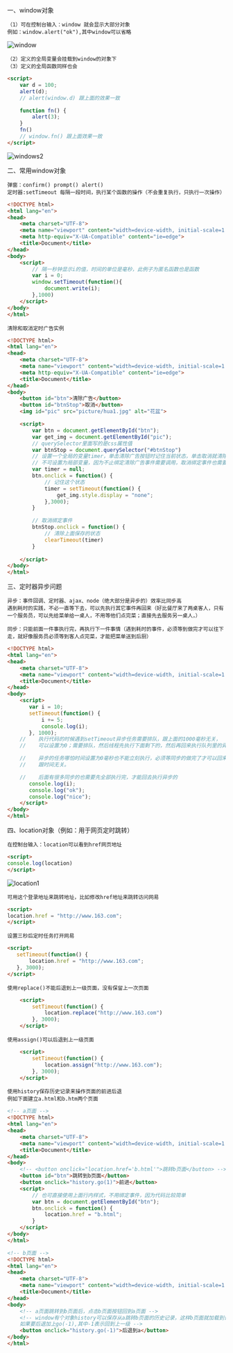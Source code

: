 一、window对象

    （1）可在控制台输入：window 就会显示大部分对象
    例如：window.alert("ok"),其中window可以省略

![window](../picture/window1.png)

    （2）定义的全局变量会挂载到window的对象下
    （3）定义的全局函数同样也会

```html
<script>
    var d = 100;
    alert(d);
    // alert(window.d) 跟上面的效果一致

    function fn() {
        alert(3);
    }
    fn()
    // window.fn() 跟上面效果一致
</script>
```
![windows2](../picture/window2.png)

二、常用window对象

    弹窗：confirm() prompt() alert()
    定时器:setTimeout 每隔一段时间，执行某个函数的操作（不会重复执行，只执行一次操作）

```html
<!DOCTYPE html>
<html lang="en">
<head>
    <meta charset="UTF-8">
    <meta name="viewport" content="width=device-width, initial-scale=1.0">
    <meta http-equiv="X-UA-Compatible" content="ie=edge">
    <title>Document</title>
</head>
<body>
    <script>
        // 隔一秒钟显示i的值，时间的单位是毫秒，此例子为匿名函数也是函数
        var i = 0;
        window.setTimeout(function(){
            document.write(i);
        },1000)
    </script>
</body>
</html>
```

    清除和取消定时广告实例

```html
<!DOCTYPE html>
<html lang="en">
<head>
    <meta charset="UTF-8">
    <meta name="viewport" content="width=device-width, initial-scale=1.0">
    <meta http-equiv="X-UA-Compatible" content="ie=edge">
    <title>Document</title>
</head>
<body>
    <button id="btn">清除广告</button>
    <button id="btnStop">取消</button>
    <img id="pic" src="picture/hua1.jpg" alt="花盆">

    <script>
        var btn = document.getElementById("btn");
        var get_img = document.getElementById("pic");
        // querySelector里面写的是css属性值
        var btnStop = document.querySelector("#btnStop")
        // 设置一个全局的变量timer，单击清除广告按钮时记住当前状态，单击取消就清除这个状态；
        // 不可设置为局部变量，因为不止绑定清除广告事件需要调用，取消绑定事件也需要使用
        var timer = null;
        btn.onclick = function() {
            // 记住这个状态
            timer = setTimeout(function() {
                get_img.style.display = "none";
            },3000);
        }

        // 取消绑定事件
        btnStop.onclick = function() {
            // 清除上面保存的状态
            clearTimeout(timer)
        }
        
    </script>
</body>
</html>
```

三、定时器异步问题

    异步：事件回调、定时器、ajax、node（绝大部分是异步的）效率比同步高
    遇到耗时的实践，不必一直等下去，可以先执行其它事件再回来（好比餐厅来了两桌客人，只有一个服务员，可以先给菜单给一桌人，不用等他们点完菜；直接先去服务另一桌人，）

    同步：只能前面一件事执行完，再执行下一件事情（遇到耗时的事件，必须等到做完才可以往下走，就好像服务员必须等到客人点完菜，才能把菜单送到后厨）   

```html
<!DOCTYPE html>
<html lang="en">
<head>
    <meta charset="UTF-8">
    <meta name="viewport" content="width=device-width, initial-scale=1.0">
    <title>Document</title>
</head>
<body>
    <script>
       var i = 10;
       setTimeout(function() {
           i += 5;
           console.log(i);
       }, 1000);
    //    执行代码的时候遇到setTimeout异步任务需要排队，跟上面的1000毫秒无关，
    //    可以设置为0；需要排队，然后线程先执行下面剩下的，然后再回来执行队列里的异步任务

    //    异步的任务哪怕时间设置为0毫秒也不能立刻执行，必须等同步的做完了才可以回来执行
    //    跟时间无关。

    //    后面有很多同步的也需要先全部执行完，才能回去执行异步的
       console.log(i);
       console.log("ok");
       console.log("nice");
    </script>
</body>
</html>
```

四、location对象（例如：用于网页定时跳转）

    在控制台输入：location可以看到href网页地址

```html
<script>
console.log(location)
</script>
```

![location1](../picture/location1.png)

    可用这个登录地址来跳转地址，比如修改href地址来跳转访问网易

 ```html
<script>
location.href = "http://www.163.com";
</script>
```  

    设置三秒后定时任务打开网易

 ```html
<script>
    setTimeout(function() {
        location.href = "http://www.163.com";
    }, 3000);
</script>
``` 

    使用replace()不能后退到上一级页面，没有保留上一次页面

```html
    <script>
        setTimeout(function() {
            location.replace("http://www.163.com")
        }, 3000);
    </script>
```

    使用assign()可以后退到上一级页面

```html
    <script>
        setTimeout(function() {
            location.assign("http://www.163.com");
        }, 3000);
    </script>
```

    使用history保存历史记录来操作页面的前进后退
    例如下面建立a.html和b.htm两个页面

```html
<!-- a页面 -->
<!DOCTYPE html>
<html lang="en">
<head>
    <meta charset="UTF-8">
    <meta name="viewport" content="width=device-width, initial-scale=1.0">
    <title>Document</title>
</head>
<body>
    <!-- <button onclick="location.href='b.html'">跳转b页面</button> -->
    <button id="btn">跳转到b页面</button>
    <button onclick="history.go(1)">前进</button>
    <script>
        // 也可直接使用上面行内样式，不用绑定事件，因为代码比较简单
        var btn = document.getElementById("btn");
        btn.onclick = function() {
            location.href = "b.html";
        }
    </script>
</body>
</html>
```

```html
<!-- b页面 -->
<!DOCTYPE html>
<html lang="en">
<head>
    <meta charset="UTF-8">
    <meta name="viewport" content="width=device-width, initial-scale=1.0">
    <title>Document</title>
</head>
<body>
    <!-- a页面跳转到b页面后，点击b页面按钮回到a页面 -->
    <!-- window有个对象history可以保存从a跳转b页面的历史记录，这样b页面就加载到记录里面了
    如果要后退加上go(-1),其中-1表示回到上一级 -->
    <button onclick="history.go(-1)">后退到a</button>
</body>
</html>
```


